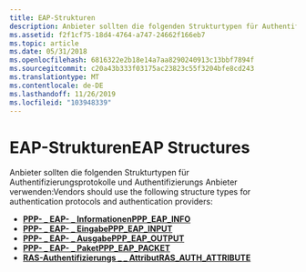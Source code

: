 ```yaml
---
title: EAP-Strukturen
description: Anbieter sollten die folgenden Strukturtypen für Authentifizierungsprotokolle und Authentifizierungs Anbieter verwenden.
ms.assetid: f2f1cf75-18d4-4764-a747-24662f166eb7
ms.topic: article
ms.date: 05/31/2018
ms.openlocfilehash: 6816322e2b18e14a7aa8290240913c13bbf7894f
ms.sourcegitcommit: c20a43b333f03175ac23823c55f3204bfe8cd243
ms.translationtype: MT
ms.contentlocale: de-DE
ms.lasthandoff: 11/26/2019
ms.locfileid: "103948339"
---
```

# <a name="eap-structures"></a><span data-ttu-id="43450-103">EAP-Strukturen</span><span class="sxs-lookup"><span data-stu-id="43450-103">EAP Structures</span></span>

<span data-ttu-id="43450-104">Anbieter sollten die folgenden Strukturtypen für Authentifizierungsprotokolle und Authentifizierungs Anbieter verwenden:</span><span class="sxs-lookup"><span data-stu-id="43450-104">Vendors should use the following structure types for authentication protocols and authentication providers:</span></span>

-   [<span data-ttu-id="43450-105">**PPP- \_ EAP- \_ Informationen**</span><span class="sxs-lookup"><span data-stu-id="43450-105">**PPP\_EAP\_INFO**</span></span>](/windows/desktop/api/Raseapif/ns-raseapif-ppp_eap_info)
-   [<span data-ttu-id="43450-106">**PPP- \_ EAP- \_ Eingabe**</span><span class="sxs-lookup"><span data-stu-id="43450-106">**PPP\_EAP\_INPUT**</span></span>](/windows/desktop/api/Raseapif/ns-raseapif-ppp_eap_input)
-   [<span data-ttu-id="43450-107">**PPP- \_ EAP- \_ Ausgabe**</span><span class="sxs-lookup"><span data-stu-id="43450-107">**PPP\_EAP\_OUTPUT**</span></span>](/windows/desktop/api/Raseapif/ns-raseapif-ppp_eap_output)
-   [<span data-ttu-id="43450-108">**PPP- \_ EAP- \_ Paket**</span><span class="sxs-lookup"><span data-stu-id="43450-108">**PPP\_EAP\_PACKET**</span></span>](/windows/desktop/api/Raseapif/ns-raseapif-ppp_eap_packet)
-   [<span data-ttu-id="43450-109">**RAS-Authentifizierungs \_ \_ Attribut**</span><span class="sxs-lookup"><span data-stu-id="43450-109">**RAS\_AUTH\_ATTRIBUTE**</span></span>](/windows/desktop/api/Raseapif/ns-raseapif-ras_auth_attribute)

 

 





